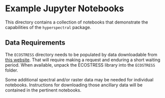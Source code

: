 # Example Jupyter Notebooks

This directory contains a collection of notebooks that demonstrate the capabilities of the `hyperspectral` package.

## Data Requirements

The `ECOSTRESS` directory needs to be populated by data downloadable from [this website](https://speclib.jpl.nasa.gov/download).  That will require making a request and enduring a short waiting period.  When available, unpack the ECOSTRESS library into the `ECOSTRESS` folder.

Some additional spectral and/or raster data may be needed for individual notebooks.  Instructions for downloading those ancillary data will be contained in the pertinent notebooks.
